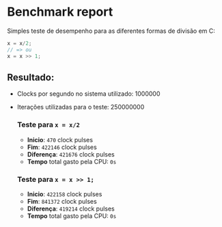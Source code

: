 # Benchmark report

Simples teste de desempenho para as diferentes formas de divisão em C:

```c
x = x/2;
// => ou
x = x >> 1;
```
## Resultado:

- Clocks por segundo no sistema utilizado: 1000000
- Iterações utilizadas para o teste: 250000000

  ### Teste para `x = x/2`

  - **Inicio**: `470` clock pulses
  - **Fim**: `422146` clock pulses
  - **Diferença**: `421676` clock pulses
  - **Tempo** total gasto pela CPU: `0s`

  ### Teste para `x = x >> 1;`

  - **Inicio**: `422158` clock pulses
  - **Fim**: `841372` clock pulses
  - **Diferença**: `419214` clock pulses
  - **Tempo** total gasto pela CPU: `0s`